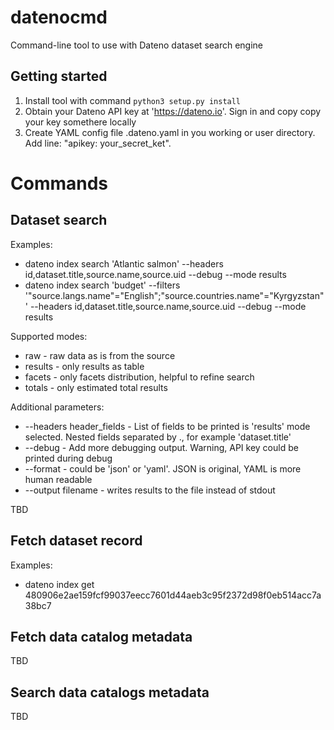 # datenocmd
Command-line tool to use with Dateno dataset search engine


## Getting started

1. Install tool with command ```python3 setup.py install```
2. Obtain your Dateno API key at 'https://dateno.io'. Sign in and copy copy your key somethere locally
2. Create YAML config file .dateno.yaml in you working or user directory. Add line: "apikey: your_secret_ket". 

# Commands

## Dataset search

Examples:
- dateno index search 'Atlantic salmon' --headers id,dataset.title,source.name,source.uid --debug --mode results
- dateno index search 'budget' --filters '"source.langs.name"="English";"source.countries.name"="Kyrgyzstan"' --headers id,dataset.title,source.name,source.uid --debug --mode results


Supported modes: 
- raw - raw data as is from the source
- results - only results as table
- facets - only facets distribution, helpful to refine search
- totals - only estimated total results

Additional parameters:
- --headers header_fields - List of fields to be printed is 'results' mode selected. Nested fields separated by ., for example 'dataset.title'
- --debug - Add more debugging output. Warning, API key could be printed during debug
- --format - could be 'json' or 'yaml'. JSON is original, YAML is more human readable
- --output filename - writes results to the file instead of stdout

TBD

## Fetch dataset record

Examples:
- dateno index get 480906e2ae159fcf99037eecc7601d44aeb3c95f2372d98f0eb514acc7a38bc7

## Fetch data catalog metadata

TBD

## Search data catalogs metadata

TBD



